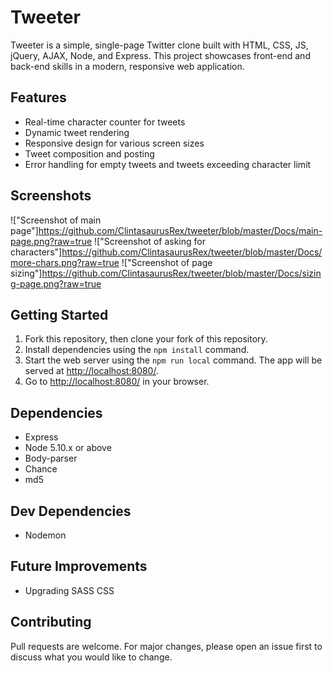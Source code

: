 # Tweeter

Tweeter is a simple, single-page Twitter clone built with HTML, CSS, JS, jQuery, AJAX, Node, and Express. This project showcases front-end and back-end skills in a modern, responsive web application.

## Features

- Real-time character counter for tweets
- Dynamic tweet rendering
- Responsive design for various screen sizes
- Tweet composition and posting
- Error handling for empty tweets and tweets exceeding character limit

## Screenshots
!["Screenshot of main page"]https://github.com/ClintasaurusRex/tweeter/blob/master/Docs/main-page.png?raw=true
!["Screenshot of asking for characters"]https://github.com/ClintasaurusRex/tweeter/blob/master/Docs/more-chars.png?raw=true
!["Screenshot of page sizing"]https://github.com/ClintasaurusRex/tweeter/blob/master/Docs/sizing-page.png?raw=true

## Getting Started

1. Fork this repository, then clone your fork of this repository.
2. Install dependencies using the `npm install` command.
3. Start the web server using the `npm run local` command. The app will be served at <http://localhost:8080/>.
4. Go to <http://localhost:8080/> in your browser.

## Dependencies

- Express
- Node 5.10.x or above
- Body-parser
- Chance
- md5

## Dev Dependencies

- Nodemon

## Future Improvements

- Upgrading SASS CSS

## Contributing

Pull requests are welcome. For major changes, please open an issue first to discuss what you would like to change.



